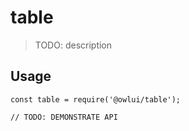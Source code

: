 # table

> TODO: description

## Usage

```
const table = require('@owlui/table');

// TODO: DEMONSTRATE API
```
